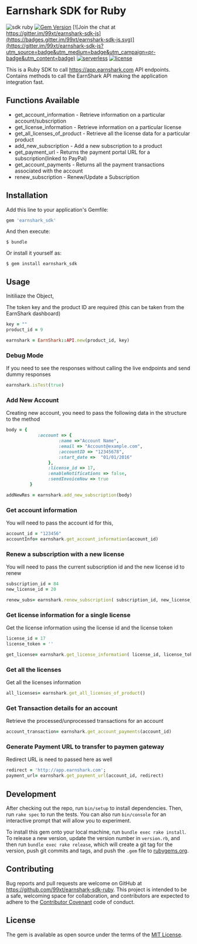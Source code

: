 # Earnshark SDK for Ruby
![sdk ruby](https://img.shields.io/badge/sdk-Ruby-ff69b4.svg)
[![Gem Version](https://badge.fury.io/rb/earnshark_sdk.svg)](https://badge.fury.io/rb/earnshark_sdk)
[![Join the chat at https://gitter.im/99xt/earnshark-sdk-js](https://badges.gitter.im/99xt/earnshark-sdk-js.svg)](https://gitter.im/99xt/earnshark-sdk-js?utm_source=badge&utm_medium=badge&utm_campaign=pr-badge&utm_content=badge)
[![serverless](http://public.serverless.com/badges/v3.svg)](http://www.serverless.com)
[![license](https://img.shields.io/npm/l/earnshark-sdk.svg)](https://www.npmjs.com/package/earnshark-sdk)

This is a Ruby SDK to call https://app.earnshark.com API endpoints. Contains methods to call the EarnShark API making the application integration fast.

## Functions Available 

* get_account_information - Retrieve information on a particular account/subscription
* get_license_information - Retrieve information on a particular license
* get_all_licenses_of_product - Retrieve all the license data for a particular product
* add_new_subscription - Add a new subscription to a product
* get_payment_url - Returns the payment portal URL for a subscription(linked to PayPal)
* get_account_payments - Returns all the payment transactions associated with the account
* renew_subscription - Renew/Update a Subscription

## Installation

Add this line to your application's Gemfile:

```ruby
gem 'earnshark_sdk'
```

And then execute:

    $ bundle

Or install it yourself as:

    $ gem install earnshark_sdk
    

## Usage

Initiliaze the Object,

The token key and the product ID are required (this can be taken from the EarnShark dashboard)
```ruby
key = ""
product_id = 9

```

```ruby
earnshark = EarnShark::API.new(product_id, key)
```

### Debug Mode 
If you need to see the responses without calling the live endpoints and send dummy responses
```ruby
earnshark.isTest(true)
```

### Add New Account
Creating new account, you need to pass the following data in the structure to the method
```ruby
body = {
            :account => {
                    :name =>"Account Name",
                    :email => "Account@example.com",
                    :accountID => "12345678",
                    :start_date =>  "01/01/2016"
                },
                :license_id => 17,
                :enableNotifications => false,
                :sendInvoiceNow => true
         }
```

```ruby
addNewRes = earnshark.add_new_subscription(body)
```

### Get account information
You will need to pass the account id for this,

```ruby
account_id = "123456"
accountInfo= earnshark.get_account_information(account_id)
```

### Renew a subscription with a new license
You will need to pass the current subscription id and the new license id to renew

```ruby
subscription_id = 84
new_license_id = 20

renew_subs= earnshark.renew_subscription( subscription_id, new_license_id )
```

### Get license information for a single license
Get the license information using the license id and the license token

```ruby
license_id = 17
license_token = ''

get_license= earnshark.get_license_information( license_id, license_token )
```

### Get all the licenses
Get all the licenses information
```ruby
all_licenses= earnshark.get_all_licenses_of_product()
```

### Get Transaction details for an account
Retrieve the processed/unprocessed transactions for an account
```ruby
account_transaction= earnshark.get_account_payments(account_id)
```

### Generate Payment URL to transfer to paymen gateway
Redirect URL is need to passed here as well
```ruby
redirect = 'http://app.earnshark.com';
payment_url= earnshark.get_payment_url(account_id, redirect)
```

## Development

After checking out the repo, run `bin/setup` to install dependencies. Then, run `rake spec` to run the tests. You can also run `bin/console` for an interactive prompt that will allow you to experiment.

To install this gem onto your local machine, run `bundle exec rake install`. To release a new version, update the version number in `version.rb`, and then run `bundle exec rake release`, which will create a git tag for the version, push git commits and tags, and push the `.gem` file to [rubygems.org](https://rubygems.org).

## Contributing

Bug reports and pull requests are welcome on GitHub at  https://github.com/99xt/earnshark-sdk-ruby. This project is intended to be a safe, welcoming space for collaboration, and contributors are expected to adhere to the [Contributor Covenant](http://contributor-covenant.org) code of conduct.

## License

The gem is available as open source under the terms of the [MIT License](http://opensource.org/licenses/MIT).

